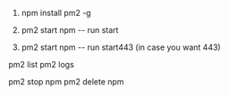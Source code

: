 1. npm install pm2 -g


2. pm2 start npm -- run start
2. pm2 start npm -- run start443 (in case you want 443)


pm2 list
pm2 logs

pm2 stop npm
pm2 delete npm